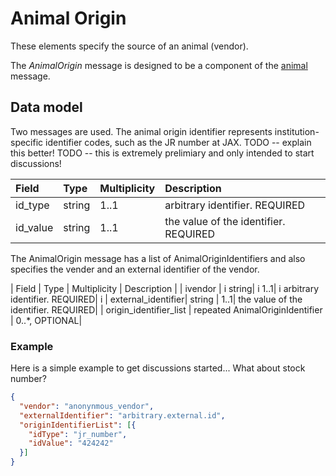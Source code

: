 # Animal Origin


These elements specify the source of an animal (vendor).


The *AnimalOrigin* message is designed to be a component of the [animal](animal.md) message.

## Data model


Two messages are used. The animal origin identifier represents institution-specific identifier codes, such as the
JR number at JAX.
TODO -- explain this better!
TODO -- this is extremely prelimiary and only intended to start discussions!


| Field | Type | Multiplicity |  Description |
|:------|:-----------|:----------------|:------|
| id_type |  string|  1..1|  arbitrary identifier. REQUIRED |
| id_value|  string|  1..1|  the value of the identifier. REQUIRED|

The AnimalOrigin message has a list of AnimalOriginIdentifiers and also specifies the vender and an external identifier of the vendor.


| Field | Type | Multiplicity |  Description |
| ivendor | i string| i 1..1| i arbitrary identifier. REQUIRED| i
| external_identifier|  string |  1..1|  the value of the identifier. REQUIRED|
| origin_identifier_list |  repeated AnimalOriginIdentifier |  0..*, OPTIONAL|

### Example


Here is a simple example to get discussions started...
What about stock number?

``` json
{
  "vendor": "anonynmous_vendor",
  "externalIdentifier": "arbitrary.external.id",
  "originIdentifierList": [{
    "idType": "jr_number",
    "idValue": "424242"
  }]
}
```
